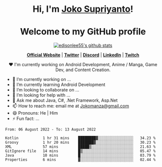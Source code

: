 <h1 align="center">Hi, I'm <a href="https://www.google.com">Joko Supriyanto</a>!</h1>
<h1 align="center">Welcome to my GitHub profile</h1>

<p align="center">
  <a href="https://github.com/jokomanza"><img src="https://github-readme-stats.vercel.app/api?username=jokomanza&hide_border=true&show_icons=true" alt="edisonlee55's github stats"></a>
</p>

<p align="center">
  <strong><a href="https://www.google.com">Official Website</a></strong> |
  <strong><a href="https://twitter.com/jokomanza">Twitter</a></strong> |
  <strong><a href="https://discord.gg/nYXzaUS">Discord</a></strong> |
  <strong><a href="https://www.linkedin.com/in/jokomanza">LinkedIn</a></strong> |
  <strong><a href="https://www.twitch.tv/jokomanza">Twitch</a></strong>
</p>

<p align="center">❤ I'm currently working on Android Development, Anime / Manga, Game Dev, and Content Creation.</p>

- 🔭 I’m currently working on ...
- 🌱 I’m currently learning Android Development
- 👯 I’m looking to collaborate on ...
- 🤔 I’m looking for help with ...
- 💬 Ask me about Java, C#, .Net Framework, Asp.Net
- 📫 How to reach me: email me at Jokomanza@gmail.com
- 😄 Pronouns: He | Him
- ⚡ Fun fact: ...

<!--START_SECTION:waka-->

```text
From: 06 August 2022 - To: 13 August 2022

Kotlin           1 hr 31 mins    ████████▓░░░░░░░░░░░░░░░░   34.23 %
Groovy           1 hr 20 mins    ███████▓░░░░░░░░░░░░░░░░░   30.23 %
XML              57 mins         █████▒░░░░░░░░░░░░░░░░░░░   21.63 %
GitIgnore file   14 mins         █▒░░░░░░░░░░░░░░░░░░░░░░░   05.47 %
Java             10 mins         █░░░░░░░░░░░░░░░░░░░░░░░░   03.79 %
Properties       6 mins          ▓░░░░░░░░░░░░░░░░░░░░░░░░   02.44 %
```

<!--END_SECTION:waka-->
